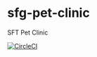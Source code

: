 # sfg-pet-clinic
SFT Pet Clinic

[![CircleCI](https://circleci.com/gh/kawaleck/sfg-pet-clinic.svg?style=svg)](https://circleci.com/gh/kawaleck/sfg-pet-clinic)
